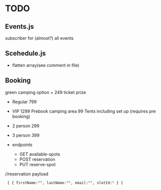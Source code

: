 # TODO

## Events.js

subscriber for (almost?) all events

## Scehedule.js

- flatten array(see comment in file)

## Booking

green camping option + 249
ticket prize

- Regular 799
- VIP 1299
  Prebook camping area 99
  Tents including set up (requires pre booking)
- 2 person 299
- 3 person 399

- endpoints
  - GET available-spots
  - POST reservation
  - PUT reserve-spot

//reservation payload

` [ { firstName:"", lastName:"", email:"", slotId:" } ]`
